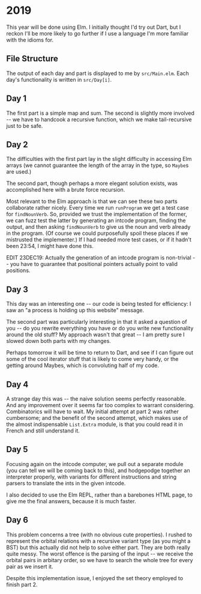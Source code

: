 # 2019

This year will be done using Elm. I initially thought I'd try out Dart, but I reckon I'll be more likely to go further if I use a language I'm more familiar
with the idioms for.

## File Structure

The output of each day and part is displayed to me by `src/Main.elm`. Each day's functionality is written in `src/Day[i]`.

## Day 1

The first part is a simple map and sum. The second is slightly more involved -- we have to handcook a recursive function, which we make tail-recursive just to be safe.

## Day 2

The difficulties with the first part lay in the slight difficulty in accessing 
Elm arrays (we cannot guarantee the length of the array in the type, so `Maybe`s are used.)

The second part, though perhaps a more elegant solution exists, was accomplished here
with a brute force recursion. 

Most relevant to the Elm approach is that we can see these two parts 
collaborate rather nicely. Every time we run `runProgram` we get a test case for `findNounVerb`.
So, provided we trust the implementation of the former, we can fuzz test the latter
by generating an intcode program, finding the output, and then asking `findNounVerb`
to give us the noun and verb already in the program. (Of course we could purposefully
spoil these places if we mistrusted the implementer.) If I had needed more test cases,
or if it hadn't been 23:54, I might have done this.

EDIT 23DEC19: Actually the generation of an intcode program is non-trivial -- you have to guarantee that positional pointers
actually point to valid positions.

## Day 3

This day was an interesting one -- our code is being tested for efficiency: I saw an "a process is holding up this website" message.

The second part was particularly interesting in that it asked a question of you -- do you rewrite everything you have or do you write new functionality around the old stuff? My approach wasn't that great -- I am pretty sure I slowed down both parts with my changes.

Perhaps tomorrow it will be time to return to Dart, and see if I can figure out some of the cool iterator stuff that is likely to come very handy, or the getting around Maybes, which is convoluting half of my code.

## Day 4

A strange day this was -- the naive solution seems perfectly reasonable. And any improvement over it seems far too 
complex to warrant considering. Combinatorics will have to wait.
My initial attempt at part 2 was rather cumbersome; and the benefit of the second attempt, which makes use of the 
almost indispensable `List.Extra` module, is that you could read it in French and still understand it.

## Day 5

Focusing again on the intcode computer, we pull out a separate module (you can tell we will be coming back to this), and hodgepodge together an interpreter properly, with variants for different instructions and string parsers to translate the ints in the given intcode.

I also decided to use the Elm REPL, rather than a barebones HTML page, to give me the final answers, because 
it is much faster.

## Day 6

This problem concerns a tree (with no obvious cute properties). I rushed to represent the orbital relations with a recursive variant type (as you might a BST) but this actually did not help to solve either part. They are both really quite messy. The worst offence is the parsing of the input -- we receive the orbital pairs in arbitary order, so we have to search the whole tree for every pair as we insert it.

Despite this implementation issue, I enjoyed the set theory employed to finish part 2.
